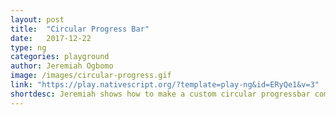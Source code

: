 ```yaml
---
layout: post
title:  "Circular Progress Bar"
date:   2017-12-22
type: ng
categories: playground
author: Jeremiah Ogbomo
image: /images/circular-progress.gif
link: "https://play.nativescript.org/?template=play-ng&id=ERyQe1&v=3"
shortdesc: Jeremiah shows how to make a custom circular progressbar component.
---
```

